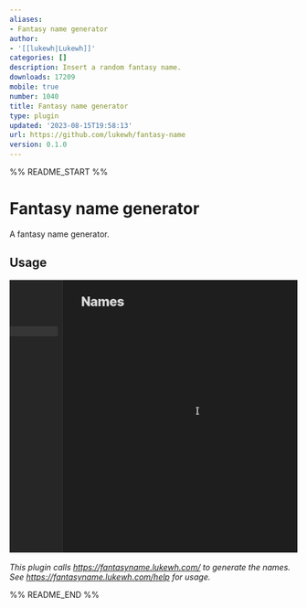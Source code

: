 ```yaml
---
aliases:
- Fantasy name generator
author:
- '[[lukewh|Lukewh]]'
categories: []
description: Insert a random fantasy name.
downloads: 17209
mobile: true
number: 1040
title: Fantasy name generator
type: plugin
updated: '2023-08-15T19:58:13'
url: https://github.com/lukewh/fantasy-name
version: 0.1.0
---
```


%% README_START %%

# Fantasy name generator

A fantasy name generator.

## Usage

![gif of generator](https://raw.githubusercontent.com/lukewh/fantasy-name/HEAD/.github/fantasy-names.gif)


_This plugin calls https://fantasyname.lukewh.com/ to generate the names. See https://fantasyname.lukewh.com/help for usage._


%% README_END %%